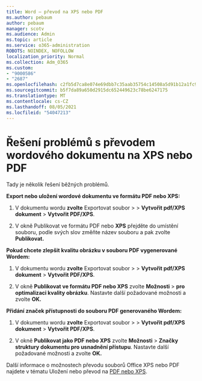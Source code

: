 ```yaml
---
title: Word – převod na XPS nebo PDF
ms.author: pebaum
author: pebaum
manager: scotv
ms.audience: Admin
ms.topic: article
ms.service: o365-administration
ROBOTS: NOINDEX, NOFOLLOW
localization_priority: Normal
ms.collection: Adm_O365
ms.custom:
- "9000586"
- "2687"
ms.openlocfilehash: c2fb5d7ca8e074e69dbb7c35aab35754c14508a5d91b12a1fc943fadda242040
ms.sourcegitcommit: b5f7da89a650d2915dc652449623c78be6247175
ms.translationtype: MT
ms.contentlocale: cs-CZ
ms.lasthandoff: 08/05/2021
ms.locfileid: "54047213"
---
```

# <a name="resolve-issues-converting-a-word-document-to-xps-or-pdf"></a>Řešení problémů s převodem wordového dokumentu na XPS nebo PDF

Tady je několik řešení běžných problémů. 

**Export nebo uložení wordové dokumentu ve formátu PDF nebo XPS:**

1. V dokumentu wordu **zvolte** Exportovat soubor  >    >  **Vytvořit pdf/XPS dokument**  >  **Vytvořit PDF/XPS**.

2. V okně Publikovat ve formátu PDF nebo **XPS** přejděte do umístění souboru, podle svých slov změňte název souboru a pak zvolte **Publikovat.**

**Pokud chcete zlepšit kvalitu obrázku v souboru PDF vygenerované Wordem:**

1. V dokumentu wordu **zvolte** Exportovat soubor  >    >  **Vytvořit pdf/XPS dokument**  >  **Vytvořit PDF/XPS**.

2. V okně **Publikovat ve formátu PDF nebo XPS** zvolte **Možnosti**  >  **pro optimalizaci kvality obrázku**. Nastavte další požadované možnosti a zvolte **OK.** 

**Přidání značek přístupnosti do souboru PDF generovaného Wordem:**
 
1. V dokumentu wordu **zvolte** Exportovat soubor  >    >  **Vytvořit pdf/XPS dokument**  >  **Vytvořit PDF/XPS**.

2. V okně **Publikovat jako PDF nebo XPS** zvolte **Možnosti**  >  **Značky struktury dokumentu pro usnadnění přístupu**. Nastavte další požadované možnosti a zvolte **OK.**

Další informace o možnostech převodu souborů Office XPS nebo PDF najdete v tématu Uložení nebo převod na [PDF nebo XPS](https://support.office.com/article/d85416c5-7d77-4fd6-a216-6f4bf7c7c110).
